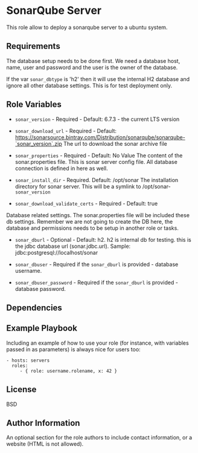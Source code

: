 SonarQube Server
=========

This role allow to deploy a sonarqube server to a ubuntu system.

Requirements
------------

The database setup needs to be done first. We need a database host, name, user
and password and the user is the owner of the database.

If the var `sonar_dbtype` is 'h2' then it will use the internal H2 database
and ignore all other database settings. This is for test deployment only.

Role Variables
--------------

- `sonar_version` - Required - Default: 6.7.3 - the current LTS version

- `sonar_download_url` - Required - Default:
  https://sonarsource.bintray.com/Distribution/sonarqube/sonarqube-`sonar_version`.zip
  The url to download the sonar archive file

- `sonar_properties` - Required - Default: No Value
  The content of the sonar.properties file. This is sonar server config file.
  All database connection is defined in here as well.

- `sonar_install_dir` - Required. Default: /opt/sonar
  The installation directory for sonar server. This will be a symlink to /opt/sonar-`sonar_version`

- `sonar_download_validate_certs` - Required - Default: true

Database related settings. The sonar.properties file will be included these db
settings. Remember we are not going to create the DB here, the database and
permissions needs to be setup in another role or tasks.

- `sonar_dburl` - Optional - Default: h2. h2 is internal db for testing.
  this is the jdbc database url (sonar.jdbc.url). Sample:
  jdbc:postgresql://localhost/sonar

- `sonar_dbuser` - Required if the `sonar_dburl` is provided - database username.
- `sonar_dbuser_password` - Required if the `sonar_dburl` is provided - database password.

Dependencies
------------


Example Playbook
----------------

Including an example of how to use your role (for instance, with variables passed in as parameters) is always nice for users too:

    - hosts: servers
      roles:
         - { role: username.rolename, x: 42 }

License
-------

BSD

Author Information
------------------

An optional section for the role authors to include contact information, or a website (HTML is not allowed).
